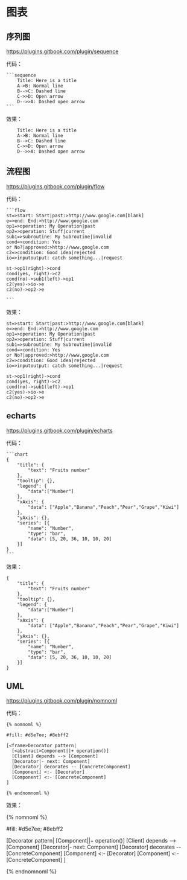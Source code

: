 # 图表

## 序列图

<https://plugins.gitbook.com/plugin/sequence>

代码：

    ```sequence
        Title: Here is a title
        A->B: Normal line
        B-->C: Dashed line
        C->>D: Open arrow
        D-->>A: Dashed open arrow
    ```

效果：

```sequence
    Title: Here is a title
    A->B: Normal line
    B-->C: Dashed line
    C->>D: Open arrow
    D-->>A: Dashed open arrow
```

## 流程图

<https://plugins.gitbook.com/plugin/flow>

代码：

    ```flow
    st=>start: Start|past:>http://www.google.com[blank]
    e=>end: End:>http://www.google.com
    op1=>operation: My Operation|past
    op2=>operation: Stuff|current
    sub1=>subroutine: My Subroutine|invalid
    cond=>condition: Yes
    or No?|approved:>http://www.google.com
    c2=>condition: Good idea|rejected
    io=>inputoutput: catch something...|request
    
    st->op1(right)->cond
    cond(yes, right)->c2
    cond(no)->sub1(left)->op1
    c2(yes)->io->e
    c2(no)->op2->e

    ```

效果：

```flow
st=>start: Start|past:>http://www.google.com[blank]
e=>end: End:>http://www.google.com
op1=>operation: My Operation|past
op2=>operation: Stuff|current
sub1=>subroutine: My Subroutine|invalid
cond=>condition: Yes
or No?|approved:>http://www.google.com
c2=>condition: Good idea|rejected
io=>inputoutput: catch something...|request

st->op1(right)->cond
cond(yes, right)->c2
cond(no)->sub1(left)->op1
c2(yes)->io->e
c2(no)->op2->e
```

## echarts

<https://plugins.gitbook.com/plugin/echarts>

代码：

    ```chart
    {
        "title": {
            "text": "Fruits number"
        },
        "tooltip": {},
        "legend": {
            "data":["Number"]
        },
        "xAxis": {
            "data": ["Apple","Banana","Peach","Pear","Grape","Kiwi"]
        },
        "yAxis": {},
        "series": [{
            "name": "Number",
            "type": "bar",
            "data": [5, 20, 36, 10, 10, 20]
        }]
    }
    ```

效果：

```chart
{
    "title": {
        "text": "Fruits number"
    },
    "tooltip": {},
    "legend": {
        "data":["Number"]
    },
    "xAxis": {
        "data": ["Apple","Banana","Peach","Pear","Grape","Kiwi"]
    },
    "yAxis": {},
    "series": [{
        "name": "Number",
        "type": "bar",
        "data": [5, 20, 36, 10, 10, 20]
    }]
}
```

## UML

<https://plugins.gitbook.com/plugin/nomnoml>


代码：

```
{% nomnoml %}

#fill: #d5e7ee; #8ebff2

[<frame>Decorator pattern|
  [<abstract>Component||+ operation()]
  [Client] depends --> [Component]
  [Decorator|- next: Component]
  [Decorator] decorates -- [ConcreteComponent]
  [Component] <:- [Decorator]
  [Component] <:- [ConcreteComponent]
]  

{% endnomnoml %}
```

效果：

{% nomnoml %}

#fill: #d5e7ee; #8ebff2

[<frame>Decorator pattern|
  [<abstract>Component||+ operation()]
  [Client] depends --> [Component]
  [Decorator|- next: Component]
  [Decorator] decorates -- [ConcreteComponent]
  [Component] <:- [Decorator]
  [Component] <:- [ConcreteComponent]
]  

{% endnomnoml %}